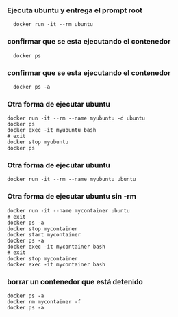 ### Ejecuta ubuntu y entrega el prompt root
```
  docker run -it --rm ubuntu
```
### confirmar que se esta ejecutando el contenedor
```
  docker ps
```
### confirmar que se esta ejecutando el contenedor
```
  docker ps -a
```

### Otra forma de ejecutar ubuntu 
```
docker run -it --rm --name myubuntu -d ubuntu
docker ps
docker exec -it myubuntu bash
# exit
docker stop myubuntu
docker ps
```
### Otra forma de ejecutar ubuntu
```
docker run -it --rm --name myubuntu ubuntu
```
### Otra forma de ejecutar ubuntu sin -rm
```
docker run -it --name mycontainer ubuntu 
# exit
docker ps -a
docker stop mycontainer
docker start mycontainer
docker ps -a
docker exec -it mycontainer bash
# exit
docker stop mycontainer
docker exec -it mycontainer bash
```
### borrar un contenedor que está detenido
```
docker ps -a
docker rm mycontainer -f
docker ps -a
```

